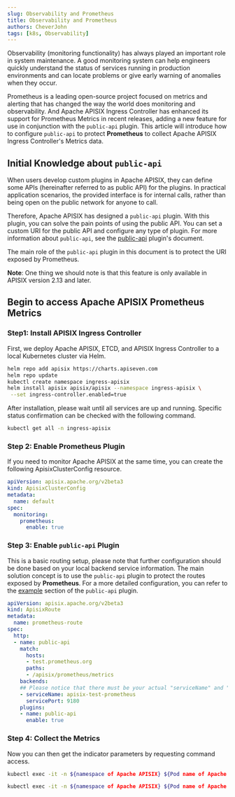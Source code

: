 ```yaml
---
slug: Observability and Prometheus
title: Observability and Prometheus
authors: CheverJohn
tags: [k8s, Observability]
---
```


Observability (monitoring functionality) has always played an important role in system maintenance. A good monitoring system can help engineers quickly understand the status of services running in production environments and can locate problems or give early warning of anomalies when they occur.

Prometheus is a leading open-source project focused on metrics and alerting that has changed the way the world does monitoring and observability. And Apache APISIX Ingress Controller has enhanced its support for Prometheus Metrics in recent releases, adding a new feature for use in conjunction with the `public-api` plugin. This article will introduce how to configure `public-api` to protect **Prometheus** to collect Apache APISIX Ingress Controller's Metrics data.

<!--truncate-->
## Initial Knowledge about `public-api`

When users develop custom plugins in Apache APISIX, they can define some APIs (hereinafter referred to as public API) for the plugins. In practical application scenarios, the provided interface is for internal calls, rather than being open on the public network for anyone to call.

Therefore, Apache APISIX has designed a `public-api` plugin. With this plugin, you can solve the pain points of using the public API. You can set a custom URI for the public API and configure any type of plugin. For more information about `public-api`, see the [public-api](https://apisix.apache.org/docs/apisix/plugins/public-api/) plugin's document.

The main role of the `public-api` plugin in this document is to protect the URI exposed by Prometheus.

**Note**: One thing we should note is that this feature is only available in APISIX version 2.13 and later.



## Begin to access Apache APISIX Prometheus Metrics

### Step1: Install APISIX Ingress Controller

First, we deploy Apache APISIX, ETCD, and APISIX Ingress Controller to a local Kubernetes cluster via Helm.

```sh
helm repo add apisix https://charts.apiseven.com
helm repo update
kubectl create namespace ingress-apisix
helm install apisix apisix/apisix --namespace ingress-apisix \
 --set ingress-controller.enabled=true
```

After installation, please wait until all services are up and running. Specific status confirmation can be checked with the following command.

```sh
kubectl get all -n ingress-apisix
```

### Step 2: Enable Prometheus Plugin

If you need to monitor Apache APISIX at the same time, you can create the following ApisixClusterConfig resource.

```yaml
apiVersion: apisix.apache.org/v2beta3
kind: ApisixClusterConfig
metadata:
  name: default
spec:
  monitoring:
    prometheus:
      enable: true
```



### Step 3: Enable `public-api` Plugin

This is a basic routing setup, please note that further configuration should be done based on your local backend service information. The main solution concept is to use the `public-api` plugin to protect the routes exposed by **Prometheus**. For a more detailed configuration, you can refer to the [example](https://apisix.apache.org/zh/docs/apisix/plugins/public-api/#example) section of the `public-api` plugin.

```yaml
apiVersion: apisix.apache.org/v2beta3
kind: ApisixRoute
metadata:
  name: prometheus-route
spec:
  http:
  - name: public-api
    match:
      hosts:
      - test.prometheus.org
      paths:
      - /apisix/prometheus/metrics
    backends:
    ## Please notice that there must be your actual "serviceName" and "servicePort"
    - serviceName: apisix-test-prometheus
      servicePort: 9180
    plugins:
    - name: public-api
      enable: true
```



### Step 4: Collect the Metrics

Now you can then get the indicator parameters by requesting command access.

```sh
kubectl exec -it -n ${namespace of Apache APISIX} ${Pod name of Apache APISIX} -- curl http://127.0.0.1:9180/apisix/admin/routes -H 'X-API-Key: edd1c9f034335f136f87ad84b625c8f1'

kubectl exec -it -n ${namespace of Apache APISIX} ${Pod name of Apache APISIX} -- curl http://127.0.0.1:9080/headers -H 'Host: test.prometheus.org'
```

